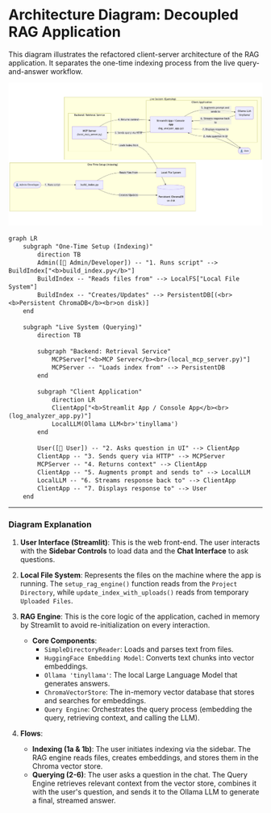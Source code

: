 # Architecture Diagram: Decoupled RAG Application

This diagram illustrates the refactored client-server architecture of the RAG application. It separates the one-time indexing process from the live query-and-answer workflow.

![RAG Application Architecture](log_analyzer_architecture.png)

```mermaid
graph LR
    subgraph "One-Time Setup (Indexing)"
        direction TB
        Admin([👤 Admin/Developer]) -- "1. Runs script" --> BuildIndex["<b>build_index.py</b>"]
        BuildIndex -- "Reads files from" --> LocalFS["Local File System"]
        BuildIndex -- "Creates/Updates" --> PersistentDB[(<br><b>Persistent ChromaDB</b><br>on disk)]
    end

    subgraph "Live System (Querying)"
        direction TB
        
        subgraph "Backend: Retrieval Service"
            MCPServer["<b>MCP Server</b><br>(local_mcp_server.py)"]
            MCPServer -- "Loads index from" --> PersistentDB
        end

        subgraph "Client Application"
            direction LR
            ClientApp["<b>Streamlit App / Console App</b><br>(log_analyzer_app.py)"]
            LocalLLM(Ollama LLM<br>'tinyllama')
        end

        User([👤 User]) -- "2. Asks question in UI" --> ClientApp
        ClientApp -- "3. Sends query via HTTP" --> MCPServer
        MCPServer -- "4. Returns context" --> ClientApp
        ClientApp -- "5. Augments prompt and sends to" --> LocalLLM
        LocalLLM -- "6. Streams response back to" --> ClientApp
        ClientApp -- "7. Displays response to" --> User
    end
```

---

### Diagram Explanation

1.  **User Interface (Streamlit)**: This is the web front-end. The user interacts with the **Sidebar Controls** to load data and the **Chat Interface** to ask questions.

2.  **Local File System**: Represents the files on the machine where the app is running. The `setup_rag_engine()` function reads from the `Project Directory`, while `update_index_with_uploads()` reads from temporary `Uploaded Files`.

3.  **RAG Engine**: This is the core logic of the application, cached in memory by Streamlit to avoid re-initialization on every interaction.
    *   **Core Components**:
        *   `SimpleDirectoryReader`: Loads and parses text from files.
        *   `HuggingFace Embedding Model`: Converts text chunks into vector embeddings.
        *   `Ollama 'tinyllama'`: The local Large Language Model that generates answers.
        *   `ChromaVectorStore`: The in-memory vector database that stores and searches for embeddings.
        *   `Query Engine`: Orchestrates the query process (embedding the query, retrieving context, and calling the LLM).

4.  **Flows**:
    *   **Indexing (1a & 1b)**: The user initiates indexing via the sidebar. The RAG engine reads files, creates embeddings, and stores them in the Chroma vector store.
    *   **Querying (2-6)**: The user asks a question in the chat. The Query Engine retrieves relevant context from the vector store, combines it with the user's question, and sends it to the Ollama LLM to generate a final, streamed answer.
